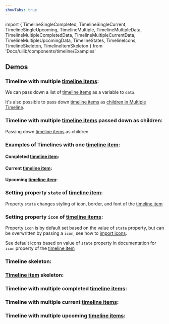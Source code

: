 ```yaml
---
showTabs: true
---
```


import {
TimelineSingleCompleted,
TimelineSingleCurrent,
TimelineSingleUpcoming,
TimelineMultiple,
TimelineMultipleData,
TimelineMultipleCompletedData,
TimelineMultipleCurrentData,
TimelineMultipleUpcomingData,
TimelineStates,
TimelineIcons,
TimelineSkeleton,
TimelineItemSkeleton
} from 'Docs/uilib/components/timeline/Examples'

## Demos

### Timeline with multiple [timeline items](/uilib/components/timeline/properties#timelineitem-properties):

We can pass down a list of [timeline items](/uilib/components/timeline/properties#timelineitem-properties) as a variable to `data`.

It's also possible to pass down [timeline items](/uilib/components/timeline/properties#timelineitem-properties) as [children in Multiple Timeline](/uilib/components/timeline/#multiple-timeline-with-children).

<TimelineMultipleData />

### Timeline with multiple [timeline items](/uilib/components/timeline/properties#timelineitem-properties) passed down as children:

Passing down [timeline items](/uilib/components/timeline/properties#timelineitem-properties) as children

<TimelineMultiple />

### Examples of Timelines with one [timeline item](/uilib/components/timeline/properties#timelineitem-properties):

#### Completed [timeline item](/uilib/components/timeline/properties#timelineitem-properties):

<TimelineSingleCompleted />

#### Current [timeline item](/uilib/components/timeline/properties#timelineitem-properties):

<TimelineSingleCurrent />

#### Upcoming [timeline item](/uilib/components/timeline/properties#timelineitem-properties):

<TimelineSingleUpcoming />

### Setting property `state` of [timeline item](/uilib/components/timeline/properties#timelineitem-properties):

Property `state` changes styling of icon, border, and font of the [timeline item](/uilib/components/timeline/properties#timelineitem-properties)

<TimelineStates />

### Setting property `icon` of [timeline items](/uilib/components/timeline/properties#timelineitem-properties):

Property `icon` is by default set based on the value of `state` property, but can be overwritten by passing a `icon`, see how to [import icons](/uilib/components/icon#importing-icons).

See default icons based on value of `state` property in documentation for `icon` property of the [timeline item](/uilib/components/timeline/properties#timelineitem-properties)

<TimelineIcons />

### Timeline skeleton:

<TimelineSkeleton />

### [Timeline item](/uilib/components/timeline/properties#timelineitem-properties) skeleton:

<TimelineItemSkeleton />

### Timeline with multiple completed [timeline items](/uilib/components/timeline/properties#timelineitem-properties):

<TimelineMultipleCompletedData />

### Timeline with multiple current [timeline items](/uilib/components/timeline/properties#timelineitem-properties):

<TimelineMultipleCurrentData />

### Timeline with multiple upcoming [timeline items](/uilib/components/timeline/properties#timelineitem-properties):

<TimelineMultipleUpcomingData />
